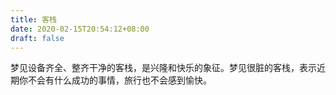```yaml
---
title: 客栈
date: 2020-02-15T20:54:12+08:00
draft: false
---
```


梦见设备齐全、整齐干净的客栈，是兴隆和快乐的象征。梦见很脏的客栈，表示近期你不会有什么成功的事情，旅行也不会感到愉快。